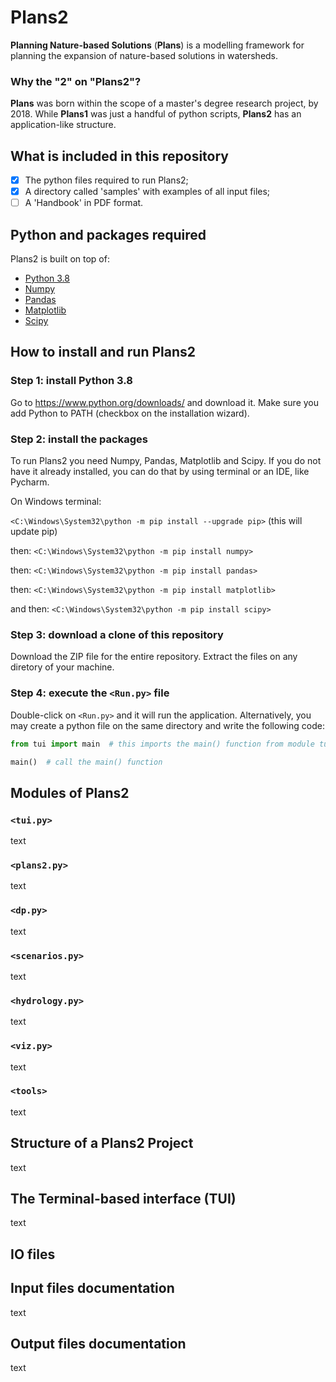 # Plans2

**Planning Nature-based Solutions** (**Plans**) is a modelling framework for planning the expansion of nature-based solutions in watersheds.

### Why the "2" on "Plans2"?
**Plans** was born within the scope of a master's degree research project, by 2018. While **Plans1** was just a handful of python scripts, **Plans2** has an application-like structure.

## What is included in this repository

- [x] The python files required to run Plans2;
- [x] A directory called 'samples' with examples of all input files;
- [ ] A 'Handbook' in PDF format.

## Python and packages required

Plans2 is built on top of:
* [Python 3.8](https://www.python.org/downloads/)
* [Numpy](https://numpy.org/)
* [Pandas](https://pandas.pydata.org/)
* [Matplotlib](https://matplotlib.org/)
* [Scipy](https://www.scipy.org/)

## How to install and run Plans2

### Step 1: install Python 3.8
Go to https://www.python.org/downloads/ and download it. Make sure you add Python to PATH (checkbox on the installation wizard).

### Step 2: install the packages
To run Plans2 you need Numpy, Pandas, Matplotlib and Scipy. If you do not have it already installed, you can do that by using terminal or an IDE, like Pycharm.

On Windows terminal:

`<C:\Windows\System32\python -m pip install --upgrade pip>` (this will update pip)

then:
`<C:\Windows\System32\python -m pip install numpy>`

then:
`<C:\Windows\System32\python -m pip install pandas>`

then:
`<C:\Windows\System32\python -m pip install matplotlib>`

and then:
`<C:\Windows\System32\python -m pip install scipy>`

### Step 3: download a clone of this repository
Download the ZIP file for the entire repository. Extract the files on any diretory of your machine.

### Step 4: execute the `<Run.py>` file
Double-click on `<Run.py>` and it will run the application. 
Alternatively, you may create a python file on the same directory and write the following code:

```python
from tui import main  # this imports the main() function from module tui.py

main()  # call the main() function

```

## Modules of Plans2

### `<tui.py>`
text

### `<plans2.py>`
text

### `<dp.py>`
text

### `<scenarios.py>`
text

### `<hydrology.py>`
text

### `<viz.py>`
text

### `<tools>`
text

## Structure of a Plans2 Project

text

## The Terminal-based interface (TUI)

text

## IO files


## Input files documentation

text

## Output files documentation

text

##
